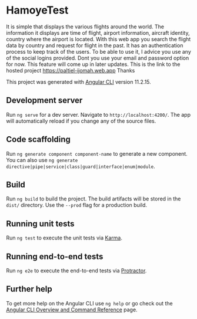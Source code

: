 # HamoyeTest
It is simple that displays the various flights around the world. The information it displays are time of flight, airport information, aircraft identity, country where the airport is located.
With this web app you search the flight data by country and request for flight in the past.
It has an authentication process to keep track of the users. To be able to use it, I advice you use any of the social logins provided. Dont you use your email and password option for now. This feature will come up in later updates. 
This is the link to the hosted project https://paltiel-ijomah.web.app
Thanks

This project was generated with [Angular CLI](https://github.com/angular/angular-cli) version 11.2.15.

## Development server

Run `ng serve` for a dev server. Navigate to `http://localhost:4200/`. The app will automatically reload if you change any of the source files.

## Code scaffolding

Run `ng generate component component-name` to generate a new component. You can also use `ng generate directive|pipe|service|class|guard|interface|enum|module`.

## Build

Run `ng build` to build the project. The build artifacts will be stored in the `dist/` directory. Use the `--prod` flag for a production build.

## Running unit tests

Run `ng test` to execute the unit tests via [Karma](https://karma-runner.github.io).

## Running end-to-end tests

Run `ng e2e` to execute the end-to-end tests via [Protractor](http://www.protractortest.org/).

## Further help

To get more help on the Angular CLI use `ng help` or go check out the [Angular CLI Overview and Command Reference](https://angular.io/cli) page.
